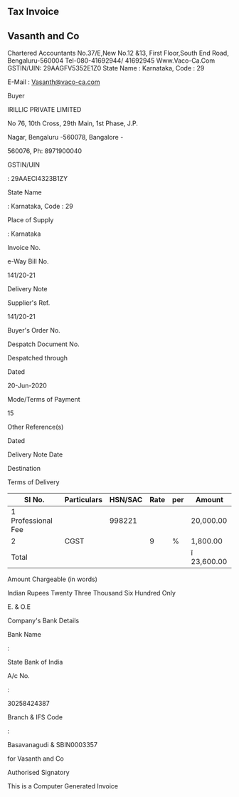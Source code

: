 <!-- image -->

## Tax Invoice

## Vasanth and Co

Chartered Accountants No.37/E,New No.12 &amp;13, First Floor,South End Road, Bengaluru-560004 Tel-080-41692944/ 41692945 Www.Vaco-Ca.Com GSTIN/UIN: 29AAGFV5352E1Z0 State Name :  Karnataka, Code : 29

E-Mail : Vasanth@vaco-ca.com

Buyer

IRILLIC PRIVATE LIMITED

No 76, 10th Cross, 29th Main, 1st Phase, J.P.

Nagar, Bengaluru -560078, Bangalore -

560076, Ph: 8971900040

GSTIN/UIN

: 29AAECI4323B1ZY

State Name

: Karnataka, Code : 29

Place of Supply

: Karnataka

Invoice No.

e-Way Bill No.

141/20-21

Delivery Note

Supplier's Ref.

141/20-21

Buyer's Order No.

Despatch Document No.

Despatched through

Dated

20-Jun-2020

Mode/Terms of Payment

15

Other Reference(s)

Dated

Delivery Note Date

Destination

Terms of Delivery

| Sl No.             | Particulars   | HSN/SAC   | Rate   | per   | Amount      |
|--------------------|---------------|-----------|--------|-------|-------------|
| 1 Professional Fee |               | 998221    |        |       | 20,000.00   |
| 2                  | CGST          |           | 9      | %     | 1,800.00    |
| Total              |               |           |        |       | ī 23,600.00 |

<!-- image -->

Amount Chargeable (in words)

Indian Rupees Twenty Three Thousand Six Hundred Only

E. &amp; O.E

Company's Bank Details

Bank Name

:

State Bank of India

A/c No.

:

30258424387

Branch &amp; IFS Code

:

Basavanagudi &amp; SBIN0003357

for Vasanth and Co

Authorised Signatory

This is a Computer Generated Invoice

<!-- image -->